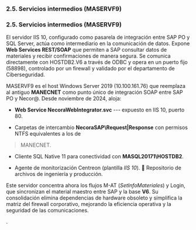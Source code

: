 ### **2.5. Servicios intermedios (MASERVF9)**

### **2.5. Servicios intermedios (MASERVF9)**

El servidor IIS 10, configurado como pasarela de integración entre SAP PO y SQL Server, actúa como intermediario en la comunicación de datos. Expone **Web Services REST/SOAP** que permiten a SAP consultar datos de materiales y recibir confirmaciones de manera segura. Se comunica directamente con HOSTDB2.V6 a través de ODBC y opera en un puerto fijo (58898), controlado por un firewall y validado por el departamento de Ciberseguridad.

MASERVF9 es el host Windows Server 2019 (10.100.161.76) que reemplaza al antiguo **MANECNET** como punto único de integración SOAP entre SAP PO y Necor@. Desde noviembre de 2024, aloja:

- **Web Service NecoraWebIntegrator.svc** --- expuesto en IIS 10, puerto 80.

- Carpetas de intercambio **NecoraSAP\\Request\|Response** con permisos NTFS equivalentes a los de

> MANECNET.

- Cliente SQL Native 11 para conectividad con **MASQL20171\\HOSTDB2**.

- Agente de monitorización Centreon (plantilla *IIS 10*).  Repositorio de archivos de ingeniería y producción.

Este servidor concentra ahora los flujos M-AT (*SetInfoMateriales*) y Login, que sincronizan el material maestro entre SAP y la base **V6**. Su consolidación elimina dependencias de hardware obsoleto y simplifica la matriz del firewall corporativo, mejorando la eficiencia operativa y la seguridad de las comunicaciones.

.
